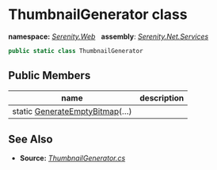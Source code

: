 # ThumbnailGenerator class
**namespace:** *[Serenity.Web](../README.md#serenity.web-namespace)*   **assembly**: *[Serenity.Net.Services](../README.md)*

```csharp
public static class ThumbnailGenerator
```

## Public Members

| name | description |
| --- | --- |
| static [GenerateEmptyBitmap](ThumbnailGenerator/GenerateEmptyBitmap.md)(…) |  |

## See Also

* **Source:** *[ThumbnailGenerator.cs](https://github.com/serenity-is/Serenity/blob/master/src/Serenity.Net.Services/Upload/ThumbnailGenerator.cs)*